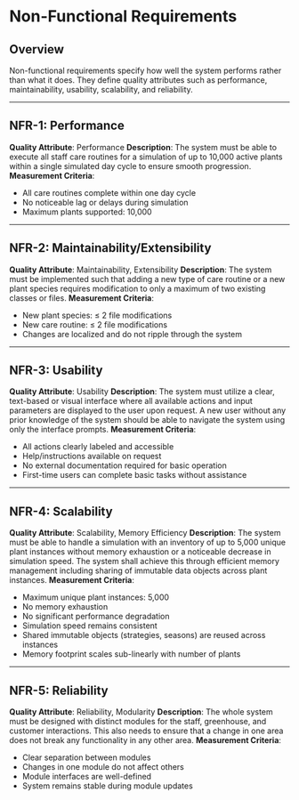 # Non-Functional Requirements

## Overview
Non-functional requirements specify how well the system performs rather than what it does. They define quality attributes such as performance, maintainability, usability, scalability, and reliability.

---
## NFR-1: Performance
**Quality Attribute**: Performance
**Description**: The system must be able to execute all staff care routines for a simulation of up to 10,000 active plants within a single simulated day cycle to ensure smooth progression.
**Measurement Criteria**:
- All care routines complete within one day cycle
- No noticeable lag or delays during simulation
- Maximum plants supported: 10,000

---
## NFR-2: Maintainability/Extensibility
**Quality Attribute**: Maintainability, Extensibility
**Description**: The system must be implemented such that adding a new type of care routine or a new plant species requires modification to only a maximum of two existing classes or files.
**Measurement Criteria**:
- New plant species: ≤ 2 file modifications
- New care routine: ≤ 2 file modifications
- Changes are localized and do not ripple through the system

---
## NFR-3: Usability
**Quality Attribute**: Usability
**Description**: The system must utilize a clear, text-based or visual interface where all available actions and input parameters are displayed to the user upon request. A new user without any prior knowledge of the system should be able to navigate the system using only the interface prompts.
**Measurement Criteria**:
- All actions clearly labeled and accessible
- Help/instructions available on request
- No external documentation required for basic operation
- First-time users can complete basic tasks without assistance

---
## NFR-4: Scalability
**Quality Attribute**: Scalability, Memory Efficiency
**Description**: The system must be able to handle a simulation with an inventory of up to 5,000 unique plant instances without memory exhaustion or a noticeable decrease in simulation speed. The system shall achieve this through efficient memory management including sharing of immutable data objects across plant instances.
**Measurement Criteria**:
- Maximum unique plant instances: 5,000
- No memory exhaustion
- No significant performance degradation
- Simulation speed remains consistent
- Shared immutable objects (strategies, seasons) are reused across instances
- Memory footprint scales sub-linearly with number of plants

---
## NFR-5: Reliability
**Quality Attribute**: Reliability, Modularity
**Description**: The whole system must be designed with distinct modules for the staff, greenhouse, and customer interactions. This also needs to ensure that a change in one area does not break any functionality in any other area.
**Measurement Criteria**:
- Clear separation between modules
- Changes in one module do not affect others
- Module interfaces are well-defined
- System remains stable during module updates

